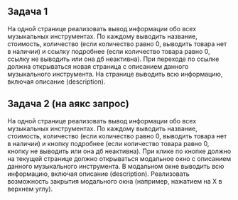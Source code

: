 ## Задача 1

На одной странице реализовать вывод информации обо всех музыкальных инструментах. По каждому выводить название,
стоимость, количество (если количество равно 0, выводить товара нет в наличии) и ссылку подробнее (если количество
товара равно 0, ссылку не выводить или она дб неактивна). При переходе по ссылке должна открываться новая страница с
описанием данного музыкального инструмента. На странице выводить всю информацию, включая описание (description).

## Задача 2 (на аякс запрос)

На одной странице реализовать вывод информации обо всех музыкальных инструментах. По каждому выводить название,
стоимость, количество (если количество равно 0, выводить товара нет в наличии) и кнопку подробнее (если количество
товара равно 0, кнопку не выводить или она дб неактивна). При клике по кнопке должно на текущей странице должно
открываться модальное окно с описанием данного музыкального инструмента. В модальном окне выводить всю информацию,
включая описание (description). Реализовать возможность закрытия модального окна (например, нажатием на X в верхнем углу).